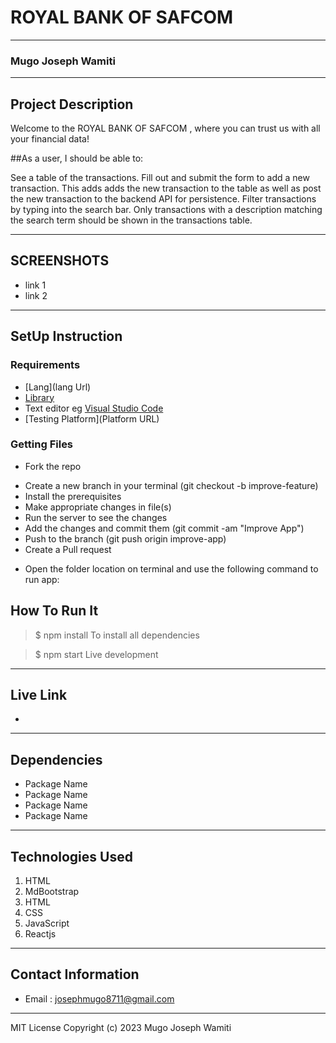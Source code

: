 # ROYAL BANK OF SAFCOM
*****
### Mugo Joseph Wamiti
****
## Project Description
Welcome to the  ROYAL BANK OF SAFCOM , where you can trust us with all your financial data!

##As a user, I should be able to:

See a table of the transactions.
Fill out and submit the form to add a new transaction. This adds adds the new transaction to the table as well as post the new transaction to the backend API for persistence.
Filter transactions by typing into the search bar. Only transactions with a description matching the search term should be shown in the transactions table.
******

## SCREENSHOTS
- link 1
- link 2


********
## SetUp Instruction
### Requirements
* [Lang](lang Url)
* [Library](https://reactjs.org/)
* Text editor eg [Visual Studio Code](https://code.visualstudio.com/download)
* [Testing Platform](Platform URL)


### Getting Files
* Fork the repo
- Create a new branch in your terminal (git checkout -b improve-feature)
- Install the prerequisites
- Make appropriate changes in file(s)
- Run the server to see the changes
- Add the changes and commit them (git commit -am "Improve App")
- Push to the branch (git push origin improve-app)
- Create a Pull request
* Open the folder location on terminal and use the following command to run app:

## How To Run It
>  $ npm install
To install all dependencies

> $ npm start
Live development
*****
## Live Link
-
*****
## Dependencies
- Package Name
- Package Name
- Package Name
- Package Name
*****
## Technologies Used
1. HTML
2. MdBootstrap
3. HTML
4. CSS
5. JavaScript
6. Reactjs

*****
## Contact Information
* Email : josephmugo8711@gmail.com
*****
MIT License
Copyright (c) 2023 Mugo Joseph Wamiti
